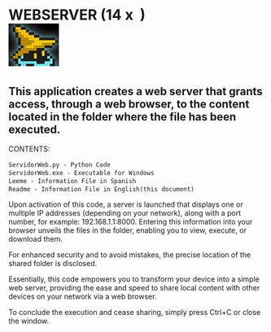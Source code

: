 # WEBSERVER (14 x &nbsp;) &nbsp;&nbsp;&nbsp;&nbsp;&nbsp;&nbsp;&nbsp;&nbsp;&nbsp;&nbsp;&nbsp;&nbsp;&nbsp;&nbsp;&nbsp;&nbsp;&nbsp;&nbsp;&nbsp;   ![](./Images/GitHub.jpg)
                                                                                      
## This application creates a web server that grants access, through a web browser, to the content located in the folder where the file has been executed.

CONTENTS:

    ServidorWeb.py - Python Code
    ServidorWeb.exe - Executable for Windows
    Leeme - Information File in Spanish 
    Readme - Information File in English(this document)

Upon activation of this code, a server is launched that displays one or multiple IP addresses (depending on your network), along with a port number, for example: 192.168.1.1:8000. Entering this information into your browser unveils the files in the folder, enabling you to view, execute, or download them.

For enhanced security and to avoid mistakes, the precise location of the shared folder is disclosed.

Essentially, this code empowers you to transform your device into a simple web server, providing the ease and speed to share local content with other devices on your network via a web browser.

To conclude the execution and cease sharing, simply press Ctrl+C or close the window.
